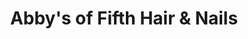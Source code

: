 ---
title: "Abby's of Fifth Hair & Nails"
url: /reno/abbys-of-fifth-hair-und-nails/
shop: Kosmetik
---